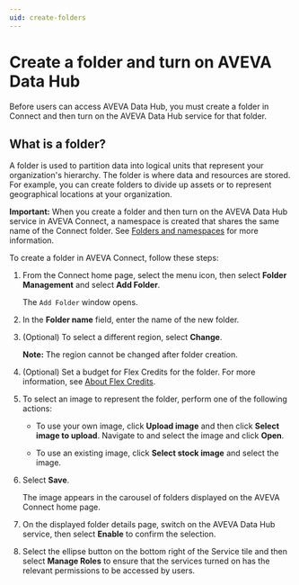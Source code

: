 ```yaml
---
uid: create-folders
---
```


# Create a folder and turn on AVEVA Data Hub

Before users can access AVEVA Data Hub, you must create a folder in Connect and then turn on the AVEVA Data Hub service for that folder.  

## What is a folder?

A folder is used to partition data into logical units that represent your organization's hierarchy. The folder is where data and resources are stored. For example, you can create folders to divide up assets or to represent geographical locations at your organization. 

**Important:** When you create a folder and then turn on the AVEVA Data Hub service in AVEVA Connect, a namespace is created that shares the same name of the Connect folder. See [Folders and namespaces](xref:ccNamespaces) for more information.

To create a folder in AVEVA Connect, follow these steps:

1. From the Connect home page, select the menu icon, then select **Folder Management** and select **Add Folder**.

   The `Add Folder` window opens.

1.	In the **Folder name** field, enter the name of the new folder.

1. (Optional) To select a different region, select **Change**.
 
   **Note:** The region cannot be changed after folder creation.

1. (Optional) Set a budget for Flex Credits for the folder. For more information, see [About Flex Credits](https://help.connect.aveva.com/#/home/767994/10/11). 

1. To select an image to represent the folder, perform one of the following actions:
 
   * To use your own image, click **Upload image** and then click **Select image to upload**. Navigate to and select the image and click **Open**.

   * To use an existing image, click **Select stock image** and select the image.

1. Select **Save**.
    
   The image appears in the carousel of folders displayed on the AVEVA Connect home page.

1. On the displayed folder details page, switch on the AVEVA Data Hub service, then select **Enable** to confirm the selection.

1. Select the ellipse button on the bottom right of the Service tile and then select **Manage Roles** to ensure that the services turned on has the relevant permissions to be accessed by users.
